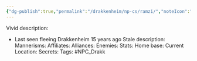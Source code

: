 ```yaml
---
{"dg-publish":true,"permalink":"/drakkenheim/np-cs/ramzi/","noteIcon":""}
---
```


Vivid description:
- Last seen fleeing Drakkenheim 15 years ago
Stale description: 
Mannerisms: 
Affiliates: 
Alliances: 
Enemies: 
Stats: 
Home base: 
Current Location: 
Secrets: 
Tags: #NPC_Drakk 